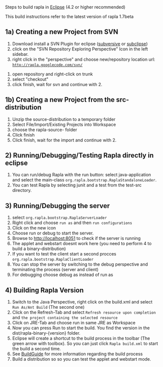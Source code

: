 Steps to build rapla in [Eclipse](http://eclipse.org)  (4.2 or higher recommended)

This build instructions refer to the latest version of rapla 1.7beta

## 1a) Creating a new Project from SVN ##
  1. Download install a SVN Plugin for eclipse ([subversive](http://www.eclipse.org/subversive/downloads.php) or [subclipse](http://subclipse.tigris.org/))
  1. click on the "SVN Repository Exploring Perspective" Icon in the left sidebar.
  1. right click in the "perspective" and choose new/repository location url: <br> <code>http://rapla.googlecode.com/svn/</code>
<ol><li>open repository and right-click on trunk<br>
</li><li>select "checkout"<br>
</li><li>click finish, wait for svn and continue with 2.</li></ol>

<h2>1b) Creating a new Project from the src-distribution</h2>

<ol><li>Unzip the source-distribution to a temporary folder<br>
</li><li>Select File/Import/Existing Projects into Workspace<br>
</li><li>choose the rapla-source- folder<br>
</li><li>Click finish<br>
</li><li>Click finish, wait for the import and continue with 2.</li></ol>

<h2>2) Running/Debugging/Testing Rapla directly in eclipse</h2>

<ol><li>You can run/debug Rapla with the run button: select java-application and select the main-class <code>org.rapla.bootstrap.RaplaStandaloneLoader</code>.<br>
</li><li>You can test Rapla by selecting junit and a test from the test-src directory.</li></ol>

<h2>3) Running/Debugging the server</h2>

<ol><li>select <code>org.rapla.bootstrap.RaplaServerLoader</code>
</li><li>Right click and choose <code>run as</code> and then <code>run configurations</code>
</li><li>Click on the new icon<br>
</li><li>Choose run or debug to start the server.<br>
</li><li>Browse to <a href='http://localhost:8051'>http://localhost:8051</a> to check if the server is running<br>
</li><li>The applet and webstart doesnt work here (you need to perform 4 to build a binary-distribution)<br>
</li><li>If you want to test the client start a second procces <code>org.rapla.bootstrap.RaplaClientLoader</code>
</li><li>You can stop the server by switching to the debug perspective and terminating the process (server and client)<br>
</li><li>For debugging choose debug as instead of run as</li></ol>

<h2>4) Building Rapla Version</h2>

<ol><li>Switch to the Java Perspective, right click on the build.xml  and select <code>Run As/Ant Build</code> (The second one)<br>
</li><li>Click on the Refresh-Tab and select <code>Refresh resource upon completion</code> and <code>the project containing the selected resource</code>
</li><li>Click on JRE-Tab and choose run in same JRE as Workspace<br>
</li><li>Now you can press Run to start the build. You find the version in the dist/rapla-binary-{version} folder.<br>
</li><li>Eclipse will create a shortcut to the build process in the toolbar (The green arrow with toolbox). So you can just click <code>Rapla build.xml</code>  to start the build a second time.<br>
</li><li>See <a href='BuildGuide.md'>BuildGuide</a> for more information regarding the build process<br>
</li><li>Build a distribution so so you can test the applet and webstart mode.